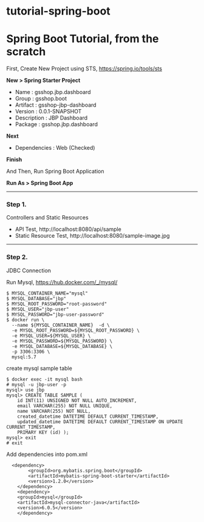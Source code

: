 # tutorial-spring-boot

Spring Boot Tutorial, from the scratch
===================


First, Create New Project using STS, https://spring.io/tools/sts

**New > Spring Starter Project**

* Name : gsshop.jbp.dashboard
* Group : gsshop.boot
* Artifact : gsshop-jbp-dashboard
* Version : 0.0.1-SNAPSHOT
* Description : JBP Dashboard
* Package : gsshop.jbp.dashboard

**Next**

* Dependencies : Web (Checked)

**Finish**

And Then, Run Spring Boot Application

**Run As > Spring Boot App**

---
### Step 1.
Controllers and Static Resources

* API Test, http://localhost:8080/api/sample
* Static Resource Test, http://localhost:8080/sample-image.jpg

---
### Step 2.
JDBC Connection

Run Mysql, https://hub.docker.com/_/mysql/

```
$ MYSQL_CONTAINER_NAME="mysql"
$ MYSQL_DATABASE="jbp"
$ MYSQL_ROOT_PASSWORD="root-password"
$ MYSQL_USER="jbp-user"
$ MYSQL_PASSWORD="jbp-user-password"
$ docker run \
  --name ${MYSQL_CONTAINER_NAME}  -d \
  -e MYSQL_ROOT_PASSWORD=${MYSQL_ROOT_PASSWORD} \
  -e MYSQL_USER=${MYSQL_USER} \
  -e MYSQL_PASSWORD=${MYSQL_PASSWORD} \
  -e MYSQL_DATABASE=${MYSQL_DATABASE} \
  -p 3306:3306 \
  mysql:5.7
```

create mysql sample table

```
$ docker exec -it mysql bash
# mysql -u jbp-user -p
mysql> use jbp
mysql> CREATE TABLE SAMPLE (
    id INT(11) UNSIGNED NOT NULL AUTO_INCREMENT,
    email VARCHAR(255) NOT NULL UNIQUE,
    name VARCHAR(255) NOT NULL,
    created_datetime DATETIME DEFAULT CURRENT_TIMESTAMP,
    updated_datetime DATETIME DEFAULT CURRENT_TIMESTAMP ON UPDATE CURRENT_TIMESTAMP,
    PRIMARY KEY (id) );
mysql> exit
# exit
```

Add dependencies into pom.xml

```
  <dependency>
		<groupId>org.mybatis.spring.boot</groupId>
		<artifactId>mybatis-spring-boot-starter</artifactId>
		<version>1.2.0</version>
	</dependency>
	<dependency>
    <groupId>mysql</groupId>
    <artifactId>mysql-connector-java</artifactId>
    <version>6.0.5</version>
	</dependency>
```
